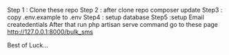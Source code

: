Step 1 : Clone these repo
Step 2 : after clone repo composer update
Step3 : copy .env.example to .env
Step4 : setup database
Step5 :setup Email createdentials
After that run php artisan serve command 
go to these page http://127.0.0.1:8000/bulk_sms

Best of Luck...
